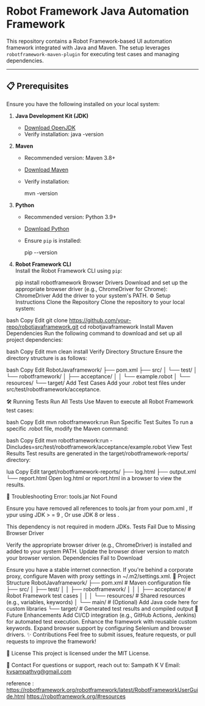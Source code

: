 # Robot Framework Java Automation Framework

This repository contains a Robot Framework-based UI automation framework integrated with Java and Maven. The setup leverages `robotframework-maven-plugin` for executing test cases and managing dependencies.

---

## 📋 Prerequisites

Ensure you have the following installed on your local system:

1. **Java Development Kit (JDK)**  
   - [Download OpenJDK](https://jdk.java.net/)  
   - Verify installation:
     java -version


2. **Maven**  
   - Recommended version: Maven 3.8+  
   - [Download Maven](https://maven.apache.org/download.cgi)  
   - Verify installation:
 
     mvn -version


3. **Python**  
   - Recommended version: Python 3.9+  
   - [Download Python](https://www.python.org/downloads/)  
   - Ensure `pip` is installed:

     pip --version


4. **Robot Framework CLI**  
   Install the Robot Framework CLI using `pip`:
 
   pip install robotframework
Browser Drivers
Download and set up the appropriate browser driver (e.g., ChromeDriver for Chrome):
ChromeDriver
Add the driver to your system's PATH.
⚙️ Setup Instructions
Clone the Repository
Clone the repository to your local system:

bash
Copy
Edit
git clone https://github.com/your-repo/robotjavaframework.git
cd robotjavaframework
Install Maven Dependencies
Run the following command to download and set up all project dependencies:

bash
Copy
Edit
mvn clean install
Verify Directory Structure
Ensure the directory structure is as follows:

bash
Copy
Edit
RobotJavaframework/
├── pom.xml
├── src/
│   └── test/
│       └── robotframework/
│           ├── acceptance/
│           │   └── example.robot
│           └── resources/
└── target/
Add Test Cases
Add your .robot test files under src/test/robotframework/acceptance.

🛠️ Running Tests
Run All Tests
Use Maven to execute all Robot Framework test cases:

bash
Copy
Edit
mvn robotframework:run
Run Specific Test Suites
To run a specific .robot file, modify the Maven command:

bash
Copy
Edit
mvn robotframework:run -Dincludes=src/test/robotframework/acceptance/example.robot
View Test Results
Test results are generated in the target/robotframework-reports/ directory:

lua
Copy
Edit
target/robotframework-reports/
├── log.html
├── output.xml
└── report.html
Open log.html or report.html in a browser to view the results.

🐞 Troubleshooting
Error: tools.jar Not Found

Ensure you have removed all references to tools.jar from your pom.xml , If ypur using JDK > = 9 , 
Or use JDK 8 or less .

This dependency is not required in modern JDKs.
Tests Fail Due to Missing Browser Driver

Verify the appropriate browser driver (e.g., ChromeDriver) is installed and added to your system PATH.
Update the browser driver version to match your browser version.
Dependencies Fail to Download

Ensure you have a stable internet connection.
If you're behind a corporate proxy, configure Maven with proxy settings in ~/.m2/settings.xml.
📂 Project Structure
RobotJavaframework/
├── pom.xml                        # Maven configuration file
├── src/
│   ├── test/
│   │   ├── robotframework/
│   │   │   ├── acceptance/        # Robot Framework test cases
│   │   │   └── resources/         # Shared resources (e.g., variables, keywords)
│   └── main/                      # (Optional) Add Java code here for custom libraries
└── target/                        # Generated test results and compiled output
🚀 Future Enhancements
Add CI/CD integration (e.g., GitHub Actions, Jenkins) for automated test execution.
Enhance the framework with reusable custom keywords.
Expand browser support by configuring Selenium and browser drivers.
✨ Contributions
Feel free to submit issues, feature requests, or pull requests to improve the framework!

📄 License
This project is licensed under the MIT License.

💬 Contact
For questions or support, reach out to:
 Sampath K V
Email: kvsampathvg@gmail.com

reference :
https://robotframework.org/robotframework/latest/RobotFrameworkUserGuide.html
https://robotframework.org/#resources
